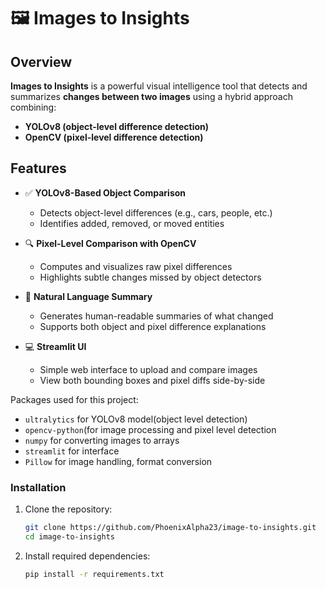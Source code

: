 # 🖼️ Images to Insights

## Overview

**Images to Insights** is a powerful visual intelligence tool that detects and summarizes **changes between two images** using a hybrid approach combining:

- **YOLOv8 (object-level difference detection)**
- **OpenCV (pixel-level difference detection)**

## Features

- ✅ **YOLOv8-Based Object Comparison**
  - Detects object-level differences (e.g., cars, people, etc.)
  - Identifies added, removed, or moved entities

- 🔍 **Pixel-Level Comparison with OpenCV**
  - Computes and visualizes raw pixel differences
  - Highlights subtle changes missed by object detectors

- 🧾 **Natural Language Summary**
  - Generates human-readable summaries of what changed
  - Supports both object and pixel difference explanations

- 💻 **Streamlit UI**
  - Simple web interface to upload and compare images
  - View both bounding boxes and pixel diffs side-by-side

Packages used for this project:

- `ultralytics` for YOLOv8 model(object level detection)
- `opencv-python`(for image processing and pixel level detection
- `numpy` for converting images to arrays
- `streamlit` for interface
- `Pillow` for image handling, format conversion

### Installation

1. Clone the repository:
   ```bash
   git clone https://github.com/PhoenixAlpha23/image-to-insights.git
   cd image-to-insights
2. Install required dependencies:
   ```bash
   pip install -r requirements.txt
  
